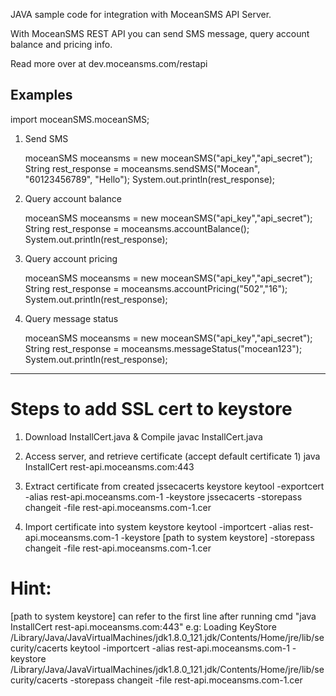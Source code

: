 JAVA sample code for integration with MoceanSMS API Server.

With MoceanSMS REST API you can send SMS message, query account balance and pricing info.

Read more over at dev.moceansms.com/restapi

Examples
--------------
import moceanSMS.moceanSMS;

1) Send SMS

    moceanSMS moceansms = new moceanSMS("api_key","api_secret");
    String rest_response = moceansms.sendSMS("Mocean", "60123456789", "Hello");
    System.out.println(rest_response);


2) Query account balance

    moceanSMS moceansms = new moceanSMS("api_key","api_secret");
    String rest_response = moceansms.accountBalance();
    System.out.println(rest_response);


3) Query account pricing

    moceanSMS moceansms = new moceanSMS("api_key","api_secret");
    String rest_response = moceansms.accountPricing("502","16");
    System.out.println(rest_response);


4) Query message status

    moceanSMS moceansms = new moceanSMS("api_key","api_secret");
    String rest_response = moceansms.messageStatus("mocean123");
    System.out.println(rest_response);


--------------
# Steps to add SSL cert to keystore

1) Download InstallCert.java & Compile
javac InstallCert.java

2) Access server, and retrieve certificate (accept default certificate 1)
java InstallCert rest-api.moceansms.com:443

3) Extract certificate from created jssecacerts keystore
keytool -exportcert -alias rest-api.moceansms.com-1 -keystore jssecacerts -storepass changeit -file rest-api.moceansms.com-1.cer

4) Import certificate into system keystore
keytool -importcert -alias rest-api.moceansms.com-1  -keystore [path to system keystore] -storepass changeit -file rest-api.moceansms.com-1.cer

# Hint:
[path to system keystore] can refer to the first line after running cmd "java InstallCert rest-api.moceansms.com:443" 
e.g: Loading KeyStore /Library/Java/JavaVirtualMachines/jdk1.8.0_121.jdk/Contents/Home/jre/lib/security/cacerts
keytool -importcert -alias rest-api.moceansms.com-1  -keystore /Library/Java/JavaVirtualMachines/jdk1.8.0_121.jdk/Contents/Home/jre/lib/security/cacerts -storepass changeit -file rest-api.moceansms.com-1.cer
